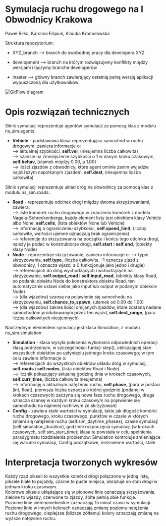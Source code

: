 # Symulacja ruchu drogowego na I Obwodnicy Krakowa

Paweł Biłko, Karolina Filipiuk, Klaudia Kromołowska

Struktura repozytorium:

- XYZ_branch  --> branch do swobodnej pracy dla developera XYZ

- development --> branch na którym rozwiązujemy konflikty między wersjami i łączymy branche developerów

- master      --> główny branch zawierający ostatnią pełną wersję aplikacji wypuszczoną dla użytkowników

![GitFlow diagram](https://www.researchgate.net/profile/Stephan_Krusche/publication/262450959/figure/fig6/AS:668360731811856@1536361024747/Simplified-version-of-the-gitflow-branching-model-adapted-from-8.png)

# Opis rozwiązań technicznych
Silnik symulacji reprezentuje agentów symulacji za pomocą klas z modułu ns_sim.agents:  
- **Vehicle** - podstawowa klasa reprezentująca samochód w ruchu drogowym; zawiera informacje o:  
          --> aktualnej szybkości, **self.vel**, (nieujemna liczba całkowita)  
          --> szansie na zmniejszenie szybkości o 1 w danym kroku czasowym, **self.behav**, (ułamek między 0.00, a 1.00)  
          --> ilości zjazdów z obwodnicy, które agent ominie zanim wyjedzie najbliższym napotkanym zjazdem, **self.dest**, (nieujemna liczba całkowita)  
          
Silnik symulacji reprezentuje układ dróg na obwodnicy za pomocą klas z modułu ns_sim.roads:  
- **Road** - reprezentuje odcinek drogi między dwoma skrzyżowaniami, zawiera:   
       --> listę komórek ruchu drogowego w znaczeniu komórek z modelu Nagela-Schreckenberga, każdy element listy jest obiektem klasy Vehicle albo None, **self.cells**, (lista obiektów None lub Vehicle)  
       --> informację o ograniczeniu szybkości, **self.speed_limit**, (liczby całkowite, wartości ujemne oznaczają brak ograniczenia)  
       --> referencje do skrzyżowania na początku i końcu tego odcinka drogi, należy je podać w konstruktorze drogi, **self.start** i **self.end**, (obiekty klasy Node)      
- **Node** - reprezentuje skrzyżowanie, zawiera informacje o:
       --> typie skrzyżowania, **self.type**, (liczba całkowita, -1 oznacza zjazd z obwodnicy, 1 oznacza wjazd, a 0 funkcjonuje jako jedno i drugie)  
       --> referencjach do dróg wychodzących i wchodzących na skrzyżowanie, **self.output_road** i **self.input_road**, (obiekty klasy  Road, po podaniu obiektu Node do konstruktora obiektu Road, ten automatycznie ustawi siebie jako input lub output w podanym obiekcie Node)  
       --> (dla wjazdów) szansę na pojawienie się samochodu na skrzyżowaniu, **self.chance_to_spawn**, (ułamek od 0.00 do 1.00)  
       --> (dla wjazdów) zakres ilości omijanych zjazdów, które zostaną nadane samochodom produkowanym przez ten wjazd, **self.dest_range**, (para liczba całkowitych nieujemnych)  

Nadrzędnym elementem symulacji jest klasa Simulation, z modułu ns_sim.simulation:  
- **Simulation** - klasa wysyła polecenia wykonania odpowiednich operacji klasą podrzędnym, w szczególności funkcji step(), obliczającej stan wszystkich obiektów po upłynięciu jednego kroku czasowego; w tym celu zawiera informacje o:  
             --> referencjach do wszystkich obiektów układu dróg w symulacji, **self.roads** i **self.nodes**, (lista obiektów Road i Node)  
             --> licznik pokazujący aktualną godzinę dnia w krokach czasowych, **self.curr_time**, (liczba całkowita nieujemna)  
             --> informację o aktualnym natężeniu ruchu, **self.phase**, (para w postaci (int, float), pierwsza liczba oznacza o której godzinie (podanej w krokach czasowych) zaczyna się nowa faza ruchu drogowego, druga oznacza szansę w każdym kroku czasowym na pojawienie się samochodu na najmniej ruchliwym ze skrzyżowań)    
- **Config** - zawiera stałe wartości w symulacji, takie jak długość komórki ruchu drogowego, kroku czasowego, punktów w czasie w których zmieni się natężenie ruchu (self.sim_daytime_phases), czasie symulacji (self.simulation_duration), godzinie rozpoczęcia symulacji (w krokach czasowych, self.sim_start_time); klasa ta powstała w celu spełnienia paradygmatu rozdzielenia problemów: Simulation kontroluje zmieniające się warunki symulacji, Config początkowe, niezmienne wartości, stałe

# Interpretacja tworzonych wykresów
Każdy rząd pikseli to wszystkie komórki drogi połączone w jedną listę, piksele białe to pojazdy, czarne to puste miejsca, obrazuje on stan drogi w jednym kroku czasowym.  
Kolorowe piksele ukłądające się w pionowe linie oznaczają skrzyżowania, zielone to wjazdy, czerwone to zjazdy, żółte pełnią obie funkcje.  
Poziome linie ciemnoniebieskie zaznaczają 15 minut czasu w symulacji.  
Poziome linie w innych kolorach oznaczają zmianę poziomu natężenia ruchu drogowego, cieplejsze (bliższe żółtemu) kolory oznaczają zmianę na wyższe natężenie ruchu.  

